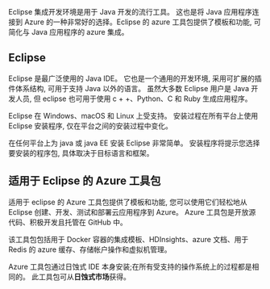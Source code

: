 Eclipse 集成开发环境是用于 Java 开发的流行工具。 这也是将 Java 应用程序连接到 Azure 的一种非常好的选择。Eclipse 的 azure 工具包提供了模板和功能, 可简化与 Java 应用程序的 azure 集成。

## <a name="eclipse"></a>Eclipse

Eclipse 是最广泛使用的 Java IDE。 它也是一个通用的开发环境, 采用可扩展的插件体系结构, 可用于支持 Java 以外的语言。 虽然大多数 Eclipse 用户是 Java 开发人员, 但 eclipse 也可用于使用 c + +、Python、C 和 Ruby 生成应用程序。 

Eclipse 在 Windows、macOS 和 Linux 上受支持。 安装过程在所有平台上使用 Eclipse 安装程序, 仅在平台之间的安装过程中变化。

在任何平台上为 java 或 java EE 安装 Eclipse 非常简单。 安装程序将提示您选择要安装的程序包, 具体取决于目标语言和框架。

## <a name="azure-toolkit-for-eclipse"></a>适用于 Eclipse 的 Azure 工具包

适用于 eclipse 的 Azure 工具包提供了模板和功能, 您可以使用它们轻松地从 Eclipse 创建、开发、测试和部署云应用程序到 Azure。 Azure 工具包是开放源代码、积极开发且托管在 GitHub 中。 

该工具包包括用于 Docker 容器的集成模板、HDInsights、azure 文档、用于 Redis 的 azure 缓存、存储帐户操作和虚拟机管理。

Azure 工具包通过日蚀式 IDE 本身安装;在所有受支持的操作系统上的过程都是相同的。 此工具包可从**日蚀式市场**获得。